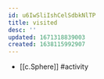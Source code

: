 ```yaml
---
id: u6IwSliIshCelSdbkNlTP
title: visited
desc: ''
updated: 1671318839003
created: 1638115992907
---
```




- [[c.Sphere]] #activity
